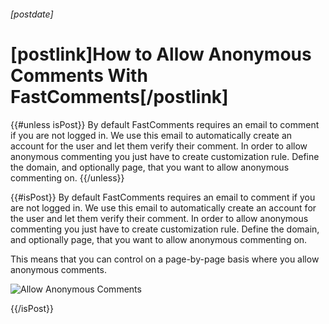 ###### [postdate]
# [postlink]How to Allow Anonymous Comments With FastComments[/postlink]

{{#unless isPost}}
By default FastComments requires an email to comment if you are not logged in. We use this email to automatically create an account for the user and let them verify their comment.
In order to allow anonymous commenting you just have to create customization rule. Define the domain, and optionally page, that you want
to allow anonymous commenting on.
{{/unless}}

{{#isPost}}
By default FastComments requires an email to comment if you are not logged in. We use this email to automatically create an account for the user and let them verify their comment.
In order to allow anonymous commenting you just have to create customization rule. Define the domain, and optionally page, that you want
to allow anonymous commenting on.

This means that you can control on a page-by-page basis where you allow anonymous comments.

<img 
    data-src="images/fc-allow-anon.png"
    alt="Allow Anonymous Comments"
    class='lozad' />

{{/isPost}}
